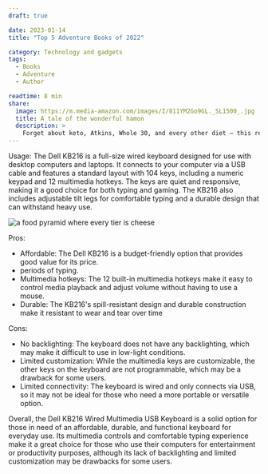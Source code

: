 ```yaml
---
draft: true

date: 2023-01-14
title: "Top 5 Adventure Books of 2022"

category: Technology and gadgets
tags:
  - Books
  - Adventure
  - Author

readtime: 8 min
share:
  image: https://m.media-amazon.com/images/I/811YM2Go9GL._SL1500_.jpg
  title: A tale of the wonderful hamon
  description: >
    Forget about keto, Atkins, Whole 30, and every other diet — this revolutionary breakthrough in how we eat will forever change your relationship with food.
---
```


Usage:
The Dell KB216 is a full-size wired keyboard designed for use with desktop computers and laptops. It connects to your computer via a USB cable and features a standard layout with 104 keys, including a numeric keypad and 12 multimedia hotkeys. The keys are quiet and responsive, making it a good choice for both typing and gaming. The KB216 also includes adjustable tilt legs for comfortable typing and a durable design that can withstand heavy use.

![a food pyramid where every tier is cheese](https://m.media-amazon.com/images/I/811YM2Go9GL._SL1500_.jpg)

Pros:

- Affordable: The Dell KB216 is a budget-friendly option that provides good value for its price.
- periods of typing.
- Multimedia hotkeys: The 12 built-in multimedia hotkeys make it easy to control media playback and adjust volume without having to use a mouse.
- Durable: The KB216's spill-resistant design and durable construction make it resistant to wear and tear over time

Cons:

- No backlighting: The keyboard does not have any backlighting, which may make it difficult to use in low-light conditions.
- Limited customization: While the multimedia keys are customizable, the other keys on the keyboard are not programmable, which may be a drawback for some users.
- Limited connectivity: The keyboard is wired and only connects via USB, so it may not be ideal for those who need a more portable or versatile option.

Overall, the Dell KB216 Wired Multimedia USB Keyboard is a solid option for those in need of an affordable, durable, and functional keyboard for everyday use. Its multimedia controls and comfortable typing experience make it a great choice for those who use their computers for entertainment or productivity purposes, although its lack of backlighting and limited customization may be drawbacks for some users.
